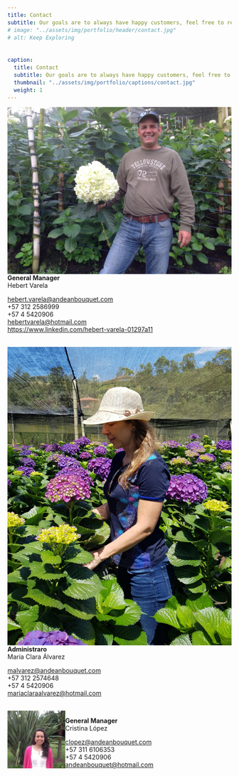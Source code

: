 ```yaml
---
title: Contact
subtitle: Our goals are to always have happy customers, feel free to reach out to us!
# image: "../assets/img/portfolio/header/contact.jpg"
# alt: Keep Exploring


caption: 
  title: Contact
  subtitle: Our goals are to always have happy customers, feel free to reach out to us!
  thumbnail: "../assets/img/portfolio/captions/contact.jpg"
  weight: 1
---
```


<img style="float: left;" src="../assets/img/team/hebert.jpg" style="float:left;width:200px;height:200px;margin-right:20px;">

**General Manager**  <br>
Hebert Varela 

<i class="fa fa-envelope" aria-hidden="true"></i> hebert.varela@andeanbouquet.com <br>
<i class="fas fa-mobile"></i> +57 312 2586999 <br>
<i class="fas fa-phone"></i> +57 4 5420906 <br>
<i class="fab fa-skype"></i> hebertvarela@hotmail.com <br>
<i class="fab fa-linkedin-in"></i> https://www.linkedin.com/hebert-varela-01297a11 <br>

<br>

<img style="float: left;" src="../assets/img/team/maria.jpg" style="float:left;width:200px;height:200px;margin-right:20px;">

**Administraro**  <br>
Maria Clara Álvarez

<i class="fa fa-envelope" aria-hidden="true"></i> malvarez@andeanbouquet.com <br>
<i class="fas fa-mobile"></i>  +57 312 2574648 <br>
<i class="fas fa-phone"></i> +57 4 5420906 <br>
<i class="fab fa-skype"></i>  mariaclaraalvarez@hotmail.com <br>

<br>

<img style="float: left;" src="../assets/img/team/cristina.jpg" style="float:left;width:200px;height:200px;margin-right:20px;">

**General Manager**  <br>
Cristina López 

<i class="fa fa-envelope" aria-hidden="true"></i> clopez@andeanbouquet.com <br>
<i class="fas fa-mobile"></i> +57 311 6106353 <br>
<i class="fas fa-phone"></i> +57 4 5420906 <br>
<i class="fab fa-skype"></i> andeanbouquet@hotmail.com <br>

<br>
<br>
